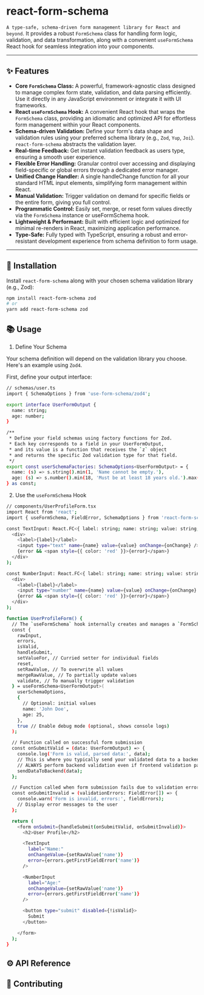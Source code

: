 # react-form-schema

`A type-safe, schema-driven form management library for React and beyond`. It provides a robust `FormSchema` class for handling form logic, validation, and data transformation, along with a convenient `useFormSchema` React hook for seamless integration into your components.

---

## ✨ Features

- **Core `FormSchema` Class:** A powerful, framework-agnostic class designed to manage complex form state, validation, and data parsing efficiently. Use it directly in any JavaScript environment or integrate it with UI frameworks.
- **React `useFormSchema` Hook:** A convenient React hook that wraps the `FormSchema` class, providing an idiomatic and optimized API for effortless form management within your React components.
- **Schema-driven Validation:** Define your form's data shape and validation rules using your preferred schema library (e.g., `Zod`, `Yup`, `Joi`). `react-form-schema` abstracts the validation layer.
- **Real-time Feedback:** Get instant validation feedback as users type, ensuring a smooth user experience.
- **Flexible Error Handling:** Granular control over accessing and displaying field-specific or global errors through a dedicated error manager.
- **Unified Change Handler:** A single handleChange function for all your standard HTML input elements, simplifying form management within React.
- **Manual Validation:** Trigger validation on demand for specific fields or the entire form, giving you full control.
- **Programmatic Control:** Easily set, merge, or reset form values directly via the `FormSchema` instance or useFormSchema hook.
- **Lightweight & Performant:** Built with efficient logic and optimized for minimal re-renders in React, maximizing application performance.
- **Type-Safe:** Fully typed with TypeScript, ensuring a robust and error-resistant development experience from schema definition to form usage.

---

## 🚀 Installation

Install `react-form-schema` along with your chosen schema validation library (e.g., Zod):

```bash
npm install react-form-schema zod
# or
yarn add react-form-schema zod
```

## 📚 Usage

1. Define Your Schema

Your schema definition will depend on the validation library you choose. Here's an example using `Zod4`.

First, define your output interface:

```bash
// schemas/user.ts
import { SchemaOptions } from 'use-form-schema/zod4';

export interface UserFormOutput {
  name: string;
  age: number;
}

/**
 * Define your field schemas using factory functions for Zod.
 * Each key corresponds to a field in your UserFormOutput,
 * and its value is a function that receives the `z` object
 * and returns the specific Zod validation type for that field.
 */
export const userSchemaFactories: SchemaOptions<UserFormOutput> = {
  name: (s) => s.string().min(1, 'Name cannot be empty.'),
  age: (s) => s.number().min(18, 'Must be at least 18 years old.').max(100, 'Invalid age.'),
} as const;
```

2. Use the `useFormSchema` Hook

```bash
// components/UserProfileForm.tsx
import React from 'react';
import { useFormSchema, FieldError, SchemaOptions } from 'react-form-schema/zod4';

const TextInput: React.FC<{ label: string; name: string; value: string; onChange: (e: React.ChangeEvent<HTMLInputElement>) => void; error?: string }> = ({ label, name, value, onChange, error }) => (
  <div>
    <label>{label}</label>
    <input type="text" name={name} value={value} onChange={onChange} />
    {error && <span style={{ color: 'red' }}>{error}</span>}
  </div>
);

const NumberInput: React.FC<{ label: string; name: string; value: string | number; onChange: (e: React.ChangeEvent<HTMLInputElement>) => void; error?: string }> = ({ label, name, value, onChange, error }) => (
  <div>
    <label>{label}</label>
    <input type="number" name={name} value={value} onChange={onChange} />
    {error && <span style={{ color: 'red' }}>{error}</span>}
  </div>
);

function UserProfileForm() {
  // The `useFormSchema` hook internally creates and manages a `FormSchema` instance.
  const {
    rawInput,
    errors,
    isValid,
    handleSubmit,
    setValueFor, // Curried setter for individual fields
    reset,
    setRawValue, // To overwrite all values
    mergeRawValue, // To partially update values
    validate, // To manually trigger validation
  } = useFormSchema<UserFormOutput>(
    userSchemaOptions,
    {
      // Optional: initial values
      name: 'John Doe',
      age: 25,
    },
    true // Enable debug mode (optional, shows console logs)
  );

  // Function called on successful form submission
  const onSubmitValid = (data: UserFormOutput) => {
    console.log('Form is valid, parsed data:', data);
    // This is where you typically send your validated data to a backend API.
    // ALWAYS perform backend validation even if frontend validation passes.
    sendDataToBackend(data);
  };

  // Function called when form submission fails due to validation errors
  const onSubmitInvalid = (validationErrors: FieldError[]) => {
    console.warn('Form is invalid, errors:', fieldErrors);
    // Display error messages to the user
  };

  return (
    <form onSubmit={handleSubmit(onSubmitValid, onSubmitInvalid)}>
      <h2>User Profile</h2>

      <TextInput 
        label="Name:"        
        onChangeValue={setRawValue('name')}
        error={errors.getFirstFieldError('name')}
      />

      <NumberInput 
        label="Age:"        
        onChangeValue={setRawValue('name')}
        error={errors.getFirstFieldError('name')}
      />      

      <button type="submit" disabled={!isValid}>
        Submit
      </button>

    </form>
  );
}
```

## ⚙️ API Reference

## 🤝 Contributing
